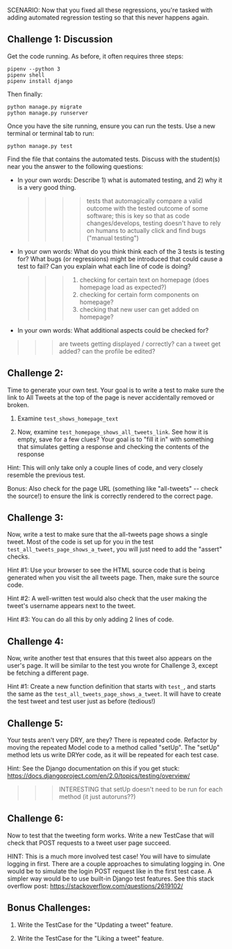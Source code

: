 SCENARIO: Now that you fixed all these regressions, you're tasked with
adding automated regression testing so that this never happens again.


Challenge 1: Discussion
-----------------

Get the code running. As before, it often requires three steps:

    pipenv --python 3
    pipenv shell
    pipenv install django

Then finally:

    python manage.py migrate
    python manage.py runserver

Once you have the site running, ensure you can run the tests. Use a new
terminal or terminal tab to run:

    python manage.py test

Find the file that contains the automated tests. Discuss with the
student(s) near you the answer to the following questions:

* In your own words: Describe 1) what is automated testing, and 2) why
  it is a very good thing.
  >>>> tests that automagically compare a valid outcome with the tested outcome of some software; this is key so that as code changes/develops, testing doesn't have to rely on humans to actually click and find bugs ("manual testing")

* In your own words: What do you think think each of the 3 tests is
  testing for? What bugs (or regressions) might be introduced that could
  cause a test to fail?  Can you explain what each line of code is
  doing?
  >>> 1. checking for certain text on homepage (does homepage load as expected?)
  >>> 2. checking for certain form components on homepage?
  >>> 3. checking that new user can get added on homepage?


* In your own words: What additional aspects could be checked for?
>>> are tweets getting displayed / correctly?
>>> can a tweet get added?
>>> can the profile be edited?


Challenge 2:
-----------------

Time to generate your own test. Your goal is to write a test to make
sure the link to All Tweets at the top of the page is never accidentally
removed or broken.

1. Examine `test_shows_homepage_text`

2. Now, examine `test_homepage_shows_all_tweets_link`. See how it is empty,
save for a few clues? Your goal is to "fill it in" with something that
simulates getting a response and checking the contents of the response

Hint: This will only take only a couple lines of code, and very closely
resemble the previous test.

Bonus: Also check for the page URL (something like "all-tweets"
-- check the source!) to ensure the link is correctly rendered to the
correct page.

Challenge 3:
-----------------

Now, write a test to make sure that the all-tweets page shows a single
tweet. Most of the code is set up for you in the test
`test_all_tweets_page_shows_a_tweet`, you will just need to add the
"assert" checks.

Hint #1: Use your browser to see the HTML source code that is being
generated when you visit the all tweets page. Then, make sure
the source code.

Hint #2: A well-written test would also check that the user making the
tweet's username appears next to the tweet.

Hint #3: You can do all this by only adding 2 lines of code.

Challenge 4:
-----------------

Now, write another test that ensures that this tweet also appears on the
user's page. It will be similar to the test you wrote for Challenge 3,
except be fetching a different page.

Hint #1: Create a new function definition that starts with `test_`, and
starts the same as the `test_all_tweets_page_shows_a_tweet`. It will have
to create the test tweet and test user just as before (tedious!)


Challenge 5:
-----------------

Your tests aren't very DRY, are they? There is repeated code. Refactor
by moving the repeated Model code to a method called "setUp". The
"setUp" method lets us write DRYer code, as it will be repeated for each
test case.

Hint: See the Django documentation on this if you get stuck:
https://docs.djangoproject.com/en/2.0/topics/testing/overview/

>>> INTERESTING that setUp doesn't need to be run for each method (it just autoruns??)

Challenge 6:
-----------------

Now to test that the tweeting form works. Write a new TestCase that will
check that POST requests to a tweet user page succeed.

HINT: This is a much more involved test case! You will have to simulate
logging in first. There are a couple approaches to simulating logging
in. One would be to simulate the login POST request like in the first
test case. A simpler way would be to use built-in Django test features.
See this stack overflow post:
https://stackoverflow.com/questions/2619102/


Bonus Challenges:
-----------------

1. Write the TestCase for the "Updating a tweet" feature.

2. Write the TestCase for the "Liking a tweet" feature.


